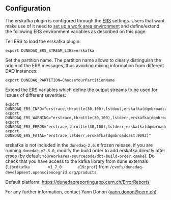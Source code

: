 ## Configuration
The erskafka plugin is configured through the [ERS](https://dune-daq-sw.readthedocs.io/en/latest/packages/ers/) settings. Users that want make use of it need to [set up a work area environment](https://dune-daq-sw.readthedocs.io/en/latest/packages/daq-buildtools/) and define/extend the following ERS environment variables as described on this page. 

Tell ERS to load the erskafka plugin:
```
export DUNEDAQ_ERS_STREAM_LIBS=erskafka
```

Set the partition name. The partition name allows to clearly distinguish the origin of the ERS messages, thus avoiding mixing information from different DAQ instances:
```
export DUNEDAQ_PARTITION=ChooseYourPartitionName
```

Extend the ERS variables which define the output streams to be used for Issues of different severities:
```
export DUNEDAQ_ERS_INFO="erstrace,throttle(30,100),lstdout,erskafka(dqmbroadcast:9092)"
export DUNEDAQ_ERS_WARNING="erstrace,throttle(30,100),lstderr,erskafka(dqmbroadcast:9092)"
export DUNEDAQ_ERS_ERROR="erstrace,throttle(30,100),lstderr,erskafka(dqmbroadcast:9092)"
export DUNEDAQ_ERS_FATAL="erstrace,lstderr,erskafka(dqmbroadcast:9092)"
```

erskafka is not included in the `dunedaq-2.6.0` frozen release, if you are running `dunedaq-v2.6.0`, modify the build order to add erskafka directly after [erses](https://dune-daq-sw.readthedocs.io/en/latest/packages/erses/) (by default `YourWorkarea/sourcecode/dbt-build-order.cmake`). Do check that you have access to the kafka library from dune externals (`librdkafka        v1_7_0       e19:prof`) from `/cvmfs/dunedaq-development.opensciencegrid.org/products`.

Default platform: https://dunedaqreporting.app.cern.ch/ErrorReports

For any further information, contact Yann Donon (yann.donon@cern.ch).
